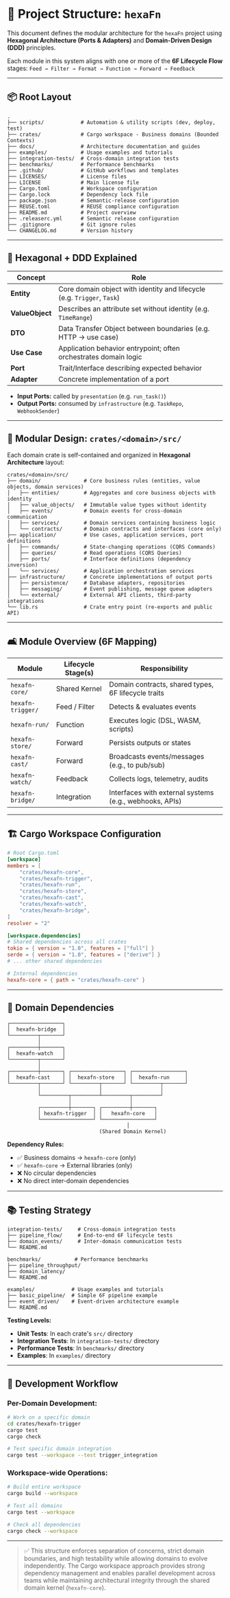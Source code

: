 <!--
SPDX-FileCopyrightText: 2025 Husamettin ARABACI
SPDX-License-Identifier: MIT
-->

# 📁 Project Structure: `hexaFn`

This document defines the modular architecture for the `hexaFn` project using **Hexagonal Architecture (Ports & Adapters)** and **Domain-Driven Design (DDD)** principles.

Each module in this system aligns with one or more of the **6F Lifecycle Flow** stages:
`Feed → Filter → Format → Function → Forward → Feedback`

---

## 📦 Root Layout

```plaintext
.
├── scripts/            # Automation & utility scripts (dev, deploy, test)
├── crates/             # Cargo workspace - Business domains (Bounded Contexts)
├── docs/               # Architecture documentation and guides
├── examples/           # Usage examples and tutorials
├── integration-tests/  # Cross-domain integration tests
├── benchmarks/         # Performance benchmarks
├── .github/            # GitHub workflows and templates
├── LICENSES/           # License files
├── LICENSE             # Main license file
├── Cargo.toml          # Workspace configuration
├── Cargo.lock          # Dependency lock file
├── package.json        # Semantic-release configuration
├── REUSE.toml          # REUSE compliance configuration
├── README.md           # Project overview
├── .releaserc.yml      # Semantic release configuration
├── .gitignore          # Git ignore rules
└── CHANGELOG.md        # Version history
```

---

## 🧠 Hexagonal + DDD Explained

| Concept         | Role                                                                    |
| --------------- | ----------------------------------------------------------------------- |
| **Entity**      | Core domain object with identity and lifecycle (e.g. `Trigger`, `Task`) |
| **ValueObject** | Describes an attribute set without identity (e.g. `TimeRange`)          |
| **DTO**         | Data Transfer Object between boundaries (e.g. HTTP → use case)          |
| **Use Case**    | Application behavior entrypoint; often orchestrates domain logic        |
| **Port**        | Trait/Interface describing expected behavior                            |
| **Adapter**     | Concrete implementation of a port                                       |

* **Input Ports:** called by `presentation` (e.g. `run_task()`)
* **Output Ports:** consumed by `infrastructure` (e.g. `TaskRepo`, `WebhookSender`)

---

## 🔹 Modular Design: `crates/<domain>/src/`

Each domain crate is self-contained and organized in **Hexagonal Architecture** layout:

```plaintext
crates/<domain>/src/
├── domain/              # Core business rules (entities, value objects, domain services)
│   ├── entities/        # Aggregates and core business objects with identity
│   ├── value_objects/   # Immutable value types without identity
│   ├── events/          # Domain events for cross-domain communication
│   ├── services/        # Domain services containing business logic
│   └── contracts/       # Domain contracts and interfaces (core only)
├── application/         # Use cases, application services, port definitions
│   ├── commands/        # State-changing operations (CQRS Commands)
│   ├── queries/         # Read operations (CQRS Queries)
│   ├── ports/           # Interface definitions (dependency inversion)
│   └── services/        # Application orchestration services
├── infrastructure/      # Concrete implementations of output ports
│   ├── persistence/     # Database adapters, repositories
│   ├── messaging/       # Event publishing, message queue adapters
│   └── external/        # External API clients, third-party integrations
└── lib.rs               # Crate entry point (re-exports and public API)
```

---

## 🛋️ Module Overview (6F Mapping)

| Module                | Lifecycle Stage(s) | Responsibility                                          |
| --------------------- | ------------------ | ------------------------------------------------------- |
| `hexafn-core/`        | Shared Kernel      | Domain contracts, shared types, 6F lifecycle traits    |
| `hexafn-trigger/`     | Feed / Filter      | Detects & evaluates events                              |
| `hexafn-run/`         | Function           | Executes logic (DSL, WASM, scripts)                     |
| `hexafn-store/`       | Forward            | Persists outputs or states                              |
| `hexafn-cast/`        | Forward            | Broadcasts events/messages (e.g., to pub/sub)           |
| `hexafn-watch/`       | Feedback           | Collects logs, telemetry, audits                        |
| `hexafn-bridge/`      | Integration        | Interfaces with external systems (e.g., webhooks, APIs) |

---

## 🏗️ Cargo Workspace Configuration

```toml
# Root Cargo.toml
[workspace]
members = [
    "crates/hexafn-core",
    "crates/hexafn-trigger", 
    "crates/hexafn-run",
    "crates/hexafn-store",
    "crates/hexafn-cast", 
    "crates/hexafn-watch",
    "crates/hexafn-bridge",
]
resolver = "2"

[workspace.dependencies]
# Shared dependencies across all crates
tokio = { version = "1.0", features = ["full"] }
serde = { version = "1.0", features = ["derive"] }
# ... other shared dependencies

# Internal dependencies
hexafn-core = { path = "crates/hexafn-core" }
```

---

## 🧬 Domain Dependencies

```plaintext
┌─────────────────┐
│  hexafn-bridge  │
└─────────┬───────┘
          │
┌─────────┼───────┐
│  hexafn-watch   │
└─────────┬───────┘
          │
┌─────────┼───────┐ ┌─────────────────┐ ┌─────────────────┐
│  hexafn-cast    │ │  hexafn-store   │ │  hexafn-run     │
└─────────┬───────┘ └─────────┬───────┘ └─────────┬───────┘
          │                   │                   │
          └─────────┬─────────┴─────────┬─────────┘
                    │                   │
          ┌─────────┼───────┐ ┌─────────┼───────┐
          │ hexafn-trigger  │ │   hexafn-core   │
          └─────────────────┘ └─────────────────┘
                                       │
                              (Shared Domain Kernel)
```

**Dependency Rules:**

* ✅ Business domains → `hexafn-core` (only)
* ✅ `hexafn-core` → External libraries (only)
* ❌ No circular dependencies
* ❌ No direct inter-domain dependencies

---

## 📚 Testing Strategy

```plaintext
integration-tests/     # Cross-domain integration tests
├── pipeline_flow/     # End-to-end 6F lifecycle tests
├── domain_events/     # Inter-domain communication tests
└── README.md

benchmarks/           # Performance benchmarks
├── pipeline_throughput/
├── domain_latency/
└── README.md

examples/            # Usage examples and tutorials
├── basic_pipeline/  # Simple 6F pipeline example
├── event_driven/    # Event-driven architecture example
└── README.md
```

**Testing Levels:**

* **Unit Tests**: In each crate's `src/` directory
* **Integration Tests**: In `integration-tests/` directory
* **Performance Tests**: In `benchmarks/` directory
* **Examples**: In `examples/` directory

---

## 🎯 Development Workflow

### **Per-Domain Development:**

```bash
# Work on a specific domain
cd crates/hexafn-trigger
cargo test
cargo check

# Test specific domain integration
cargo test --workspace --test trigger_integration
```

### **Workspace-wide Operations:**

```bash
# Build entire workspace
cargo build --workspace

# Test all domains
cargo test --workspace

# Check all dependencies
cargo check --workspace
```

---

> ✅ This structure enforces separation of concerns, strict domain boundaries, and high testability while allowing domains to evolve independently. The Cargo workspace approach provides strong dependency management and enables parallel development across teams while maintaining architectural integrity through the shared domain kernel (`hexafn-core`).
